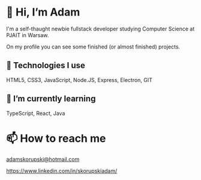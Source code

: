 # 👋 Hi, I’m Adam
I'm a self-thaught newbie fullstack developer studying Computer Science at PJAIT in Warsaw.

On my profile you can see some finished (or almost finished) projects.
## 👀 Technologies I use
HTML5, CSS3, JavaScript, Node.JS, Express, Electron, GIT 
## 🌱 I’m currently learning
TypeScript, React, Java
# 📫 How to reach me
adamskorupski@hotmail.com

https://www.linkedin.com/in/skorupskiadam/
<!---
skoorupa/skoorupa is a ✨ special ✨ repository because its `README.md` (this file) appears on your GitHub profile.
You can click the Preview link to take a look at your changes.
--->
